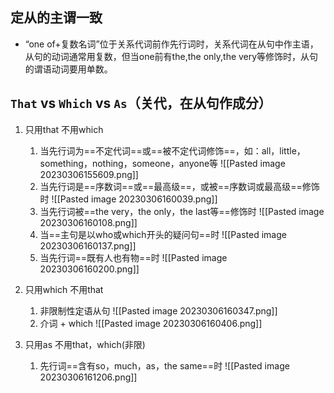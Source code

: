 ## 定从的主谓一致
- “one of+复数名词”位于关系代词前作先行词时，关系代词在从句中作主语，从句的动词通常用复数，但当one前有the,the only,the very等修饰时，从句的谓语动词要用单数。




## `That`  vs  `Which`  vs  `As`（关代，在从句作成分）
1. 只用that 不用which
	1. 当先行词为==不定代词==或==被不定代词修饰==，如：all，little，something，nothing，someone，anyone等
	![[Pasted image 20230306155609.png]]
	2. 当先行词是==序数词==或==最高级==，或被==序数词或最高级==修饰时
	![[Pasted image 20230306160039.png]]
	3. 当先行词被==the very，the only，the last等==修饰时
	![[Pasted image 20230306160108.png]]
	4. 当==主句是以who或which开头的疑问句==时
	![[Pasted image 20230306160137.png]]
	5. 当先行词==既有人也有物==时
	![[Pasted image 20230306160200.png]]

2. 只用which 不用that
	1. 非限制性定语从句
	![[Pasted image 20230306160347.png]]
	2. 介词 + which
	![[Pasted image 20230306160406.png]]
	
3. 只用as 不用that，which(非限)
	1. 先行词==含有so，much，as，the same==时
	![[Pasted image 20230306161206.png]]

